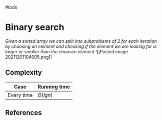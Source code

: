 #todo 

# Binary search
*Given a sorted array we can split into subproblems of 2 for each iteration by choosing an element and checking if the element we are looking for is larger or smaller than the choosen element*
![[Pasted image 20211201104005.png]]

## Complexity

| Case       | Running time |
| ---------- | ------------ |
| Every time | $\Theta (lgn)$             |


## References